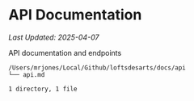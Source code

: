 # API Documentation

*Last Updated: 2025-04-07*

API documentation and endpoints

```
/Users/mrjones/Local/Github/loftsdesarts/docs/api
└── api.md

1 directory, 1 file

```

